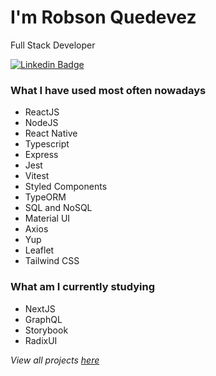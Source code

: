 # I'm Robson Quedevez

Full Stack Developer

[![Linkedin Badge](https://img.shields.io/badge/LinkedIn-0077B5?style=for-the-badge&logo=linkedin&logoColor=white)](https://www.linkedin.com/in/robson-quedevez-de-alcantara/)

### What I have used most often nowadays

- ReactJS
- NodeJS
- React Native
- Typescript
- Express
- Jest
- Vitest
- Styled Components
- TypeORM
- SQL and NoSQL
- Material UI
- Axios
- Yup
- Leaflet
- Tailwind CSS

### What am I currently studying

- NextJS
- GraphQL
- Storybook
- RadixUI

_View all projects [here](https://github.com/robsonquedevez?tab=repositories)_
